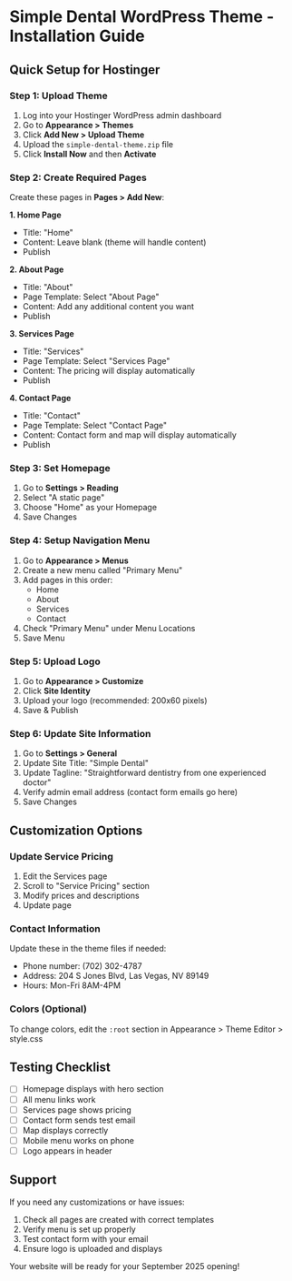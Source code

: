 # Simple Dental WordPress Theme - Installation Guide

## Quick Setup for Hostinger

### Step 1: Upload Theme
1. Log into your Hostinger WordPress admin dashboard
2. Go to **Appearance > Themes**
3. Click **Add New > Upload Theme**
4. Upload the `simple-dental-theme.zip` file
5. Click **Install Now** and then **Activate**

### Step 2: Create Required Pages
Create these pages in **Pages > Add New**:

**1. Home Page**
- Title: "Home" 
- Content: Leave blank (theme will handle content)
- Publish

**2. About Page**
- Title: "About"
- Page Template: Select "About Page" 
- Content: Add any additional content you want
- Publish

**3. Services Page**
- Title: "Services"
- Page Template: Select "Services Page"
- Content: The pricing will display automatically
- Publish

**4. Contact Page**
- Title: "Contact" 
- Page Template: Select "Contact Page"
- Content: Contact form and map will display automatically
- Publish

### Step 3: Set Homepage
1. Go to **Settings > Reading**
2. Select "A static page"
3. Choose "Home" as your Homepage
4. Save Changes

### Step 4: Setup Navigation Menu
1. Go to **Appearance > Menus**
2. Create a new menu called "Primary Menu"
3. Add pages in this order:
   - Home
   - About  
   - Services
   - Contact
4. Check "Primary Menu" under Menu Locations
5. Save Menu

### Step 5: Upload Logo
1. Go to **Appearance > Customize**
2. Click **Site Identity**
3. Upload your logo (recommended: 200x60 pixels)
4. Save & Publish

### Step 6: Update Site Information
1. Go to **Settings > General**
2. Update Site Title: "Simple Dental"
3. Update Tagline: "Straightforward dentistry from one experienced doctor"
4. Verify admin email address (contact form emails go here)
5. Save Changes

## Customization Options

### Update Service Pricing
1. Edit the Services page
2. Scroll to "Service Pricing" section
3. Modify prices and descriptions
4. Update page

### Contact Information
Update these in the theme files if needed:
- Phone number: (702) 302-4787
- Address: 204 S Jones Blvd, Las Vegas, NV 89149
- Hours: Mon-Fri 8AM-4PM

### Colors (Optional)
To change colors, edit the `:root` section in Appearance > Theme Editor > style.css

## Testing Checklist
- [ ] Homepage displays with hero section
- [ ] All menu links work
- [ ] Services page shows pricing
- [ ] Contact form sends test email
- [ ] Map displays correctly
- [ ] Mobile menu works on phone
- [ ] Logo appears in header

## Support
If you need any customizations or have issues:
1. Check all pages are created with correct templates
2. Verify menu is set up properly
3. Test contact form with your email
4. Ensure logo is uploaded and displays

Your website will be ready for your September 2025 opening!